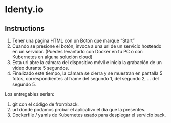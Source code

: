 # Identy.io

## Instructions

<ol>
<li>Tener una página HTML con un Botón que marque “Start”</li>
<li>Cuando se presione el botón, invoca a una url de un servicio hosteado en un servidor. (Puedes levantarlo con Docker en tu PC o con Kubernetes en alguna solución cloud)</li>
<li>Esta url abre la cámara del dispositivo móvil e inicia la grabación de un video durante 5 segundos.</li>
<li>Finalizado este tiempo, la cámara se cierra y se muestran en pantalla 5 fotos, correspondientes al frame del segundo 1, del segundo 2, … del segundo 5.</li>
</ol>

Los entregables serían:

<ol>
<li>git con el código de front/back.</li>
<li>url donde podamos probar el aplicativo el día que la presentes.</li>
<li>Dockerfile / yamls de Kubernetes usado para desplegar el servicio back.</li>
</ol>
